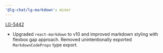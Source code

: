 ```yaml
---
'@lg-chat/lg-markdown': minor
---
```


[LG-5442](https://jira.mongodb.org/browse/LG-5442)
- Upgraded `react-markdown` to v10 and improved markdown styling with flexbox gap approach. Removed unintentionally exported `MarkdownCodeProps` type export.
